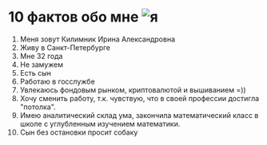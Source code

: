 # 10 фактов обо мне  ![я](https://ltdfoto.ru/image/iFW6Uo)

1. Меня зовут Килимник Ирина Александровна
2. Живу в Санкт-Петербурге
3. Мне 32 года
4. Не замужем
5. Есть сын
6. Работаю в госслужбе
7. Увлекаюсь фондовым рынком, криптовалютой и вышиванием =))
8. Хочу сменить работу, т.к. чувствую, что в своей профессии достигла "потолка".
9. Имею аналитический склад ума, закончила математический класс в школе с углубленным изучением математики.
10. Сын без остановки просит собаку